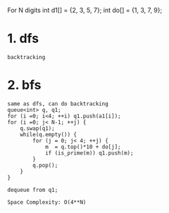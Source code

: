 For N digits
    int d1[] = {2, 3, 5, 7};
    int do[] = {1, 3, 7, 9};

# 1. dfs
    backtracking

# 2. bfs
    same as dfs, can do backtracking
    queue<int> q, q1;
    for (i =0; i<4; ++i) q1.push(a1[i]);
    for (i =0; j< N-1; ++j) {
        q.swap(q1);
        while(q.empty()) {
            for (j = 0; j< 4; ++j) {
                m  = q.top()*10 + do[j];
                if (is_prime(m)) q1.push(m);
            }
            q.pop();
        }
    }

    dequeue from q1;

    Space Complexity: O(4**N)
